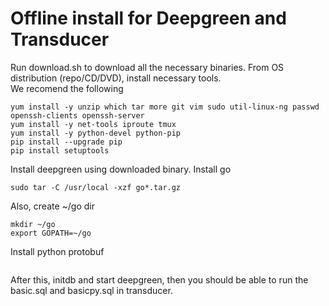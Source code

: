 Offline install for Deepgreen and Transducer
============================================

Run download.sh to download all the necessary binaries.
From OS distribution (repo/CD/DVD), install necessary tools.  
We recomend the following

```
yum install -y unzip which tar more git vim sudo util-linux-ng passwd openssh-clients openssh-server
yum install -y net-tools iproute tmux
yum install -y python-devel python-pip 
pip install --upgrade pip 
pip install setuptools
``` 

Install deepgreen using downloaded binary. 
Install go 
```
sudo tar -C /usr/local -xzf go*.tar.gz
```

Also, create ~/go dir
```
mkdir ~/go
export GOPATH=~/go
```

Install python protobuf
```
```

After this, initdb and start deepgreen, then you should be able to run the basic.sql and basicpy.sql in transducer.

